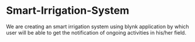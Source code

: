 # Smart-Irrigation-System
We are creating an smart irrigation system using blynk application by which user will be able to get the notification of ongoing activities in his/her field.
